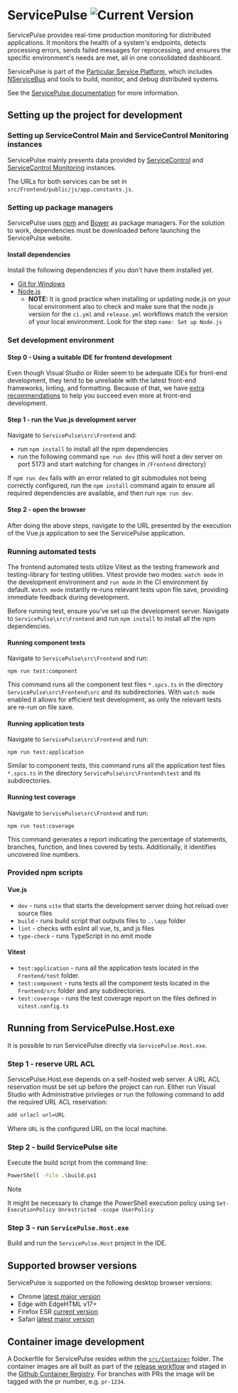 # ServicePulse ![Current Version](https://img.shields.io/github/release/particular/servicepulse.svg?style=flat&label=current%20version)

ServicePulse provides real-time production monitoring for distributed applications. It monitors the health of a system's endpoints, detects processing errors, sends failed messages for reprocessing, and ensures the specific environment's needs are met, all in one consolidated dashboard.

ServicePulse is part of the [Particular Service Platform](https://particular.net/service-platform), which includes [NServiceBus](https://particular.net/nservicebus) and tools to build, monitor, and debug distributed systems.

See the [ServicePulse documentation](https://docs.particular.net/servicepulse/) for more information.

## Setting up the project for development

### Setting up ServiceControl Main and ServiceControl Monitoring instances

ServicePulse mainly presents data provided by [ServiceControl](https://docs.particular.net/servicecontrol) and [ServiceControl Monitoring](https://docs.particular.net/servicecontrol/monitoring-instances/) instances.

The URLs for both services can be set in `src/Frontend/public/js/app.constants.js`.

### Setting up package managers

ServicePulse uses [npm](https://www.npmjs.com/) and [Bower](https://bower.io/) as package managers. For the solution to work, dependencies must be downloaded before launching the ServicePulse website.

#### Install dependencies

Install the following dependencies if you don't have them installed yet.

- [Git for Windows](https://gitforwindows.org/)
- [Node.js](https://nodejs.org/en/download/)
  - **NOTE:** It is good practice when installing or updating node.js on your local environment also to check and make sure that the node.js version for the `ci.yml` and `release.yml` workflows match the version of your local environment. Look for the step `name: Set up Node.js`

### Set development environment

#### Step 0 - Using a suitable IDE for frontend development

Even though Visual Studio or Rider seem to be adequate IDEs for front-end development, they tend to be unreliable with the latest front-end frameworks, linting, and formatting.
Because of that, we have [extra recommendations](/docs/frontend/frontend-ide.md) to help you succeed even more at front-end development.

#### Step 1 - run the Vue.js development server

Navigate to `ServicePulse\src\Frontend` and:

- run `npm install` to install all the npm dependencies
- run the following command `npm run dev` (this will host a dev server on port 5173 and start watching for changes in `/Frontend` directory)

If `npm run dev` fails with an error related to git submodules not being correctly configured, run the `npm install` command again to ensure all required dependencies are available, and then run `npm run dev`.

#### Step 2 - open the browser

After doing the above steps, navigate to the URL presented by the execution of the Vue.js application to see the ServicePulse application.

### Running automated tests

The frontend automated tests utilize Vitest as the testing framework and testing-library for testing utilities. Vitest provide two modes: `watch mode` in the development environment and `run mode` in the CI environment by default. `Watch mode` instantly re-runs relevant tests upon file save, providing immediate feedback during development.

Before running test, ensure you've set up the development server. Navigate to `ServicePulse\src\Frontend` and run `npm install` to install all the npm dependencies.

#### Running component tests

Navigate to `ServicePulse\src\Frontend` and run:

```console
npm run test:component
```

This command runs all the component test files `*.spcs.ts` in the directory `ServicePulse\src\Frontend\src` and its subdirectories. With `watch mode` enabled it allows for efficient test development, as only the relevant tests are re-run on file save.

#### Running application tests

Navigate to `ServicePulse\src\Frontend` and run:

```console
npm run test:application
```

Similar to component tests, this command runs all the application test files `*.spcs.ts` in the directory `ServicePulse\src\Frontend\test` and its subdirectories.

#### Running test coverage

Navigate to `ServicePulse\src\Frontend` and run:

```console
npm run test:coverage
```

This command generates a report indicating the percentage of statements, branches, function, and lines covered by tests. Additionally, it identifies uncovered line numbers.

### Provided npm scripts

#### Vue.js

- `dev` - runs `vite` that starts the development server doing hot reload over source files
- `build` - runs build script that outputs files to `..\app` folder
- `lint` - checks with eslint all vue, ts, and js files
- `type-check` - runs TypeScript in no emit mode

#### Vitest

- `test:application` - runs all the application tests located in the `Frontend/test` folder.
- `test:component` - runs tests all the component tests located in the `Frontend/src` folder and any subdirectories.
- `test:coverage` - runs the test coverage report on the files defined in `vitest.config.ts`

## Running from ServicePulse.Host.exe

It is possible to run ServicePulse directly via `ServicePulse.Host.exe`.

### Step 1 - reserve URL ACL

ServicePulse.Host.exe depends on a self-hosted web server. A URL ACL reservation must be set up before the project can run. Either run Visual Studio with Administrative privileges or run the following command to add the required URL ACL reservation:

```cmd
add urlacl url=URL
```

Where `URL` is the configured URL on the local machine.

### Step 2 - build ServicePulse site

Execute the build script from the command line:

```cmd
PowerShell -File .\build.ps1
```

> [!NOTE]
> It might be necessary to change the PowerShell execution policy using `Set-ExecutionPolicy Unrestricted -scope UserPolicy`

### Step 3 - run `ServicePulse.Host.exe`

Build and run the `ServicePulse.Host` project in the IDE.

## Supported browser versions

ServicePulse is supported on the following desktop browser versions:

- Chrome [latest major version](https://chromereleases.googleblog.com/)
- Edge with EdgeHTML v17+
- Firefox ESR [current version](https://www.mozilla.org/en-US/firefox/enterprise/)
- Safari [latest major version](https://developer.apple.com/safari/)

## Container image development

A Dockerfile for ServicePulse resides within the [`src/Container`](https://github.com/Particular/ServicePulse/tree/master/src/Container) folder. The container images are all built as part of the [release workflow](https://github.com/Particular/ServicePulse/blob/master/.github/workflows/release.yml) and staged in the [Github Container Registry](https://github.com/Particular/ServicePulse/pkgs/container/servicepulse). For branches with PRs the image will be tagged with the pr number, e.g. `pr-1234`.
